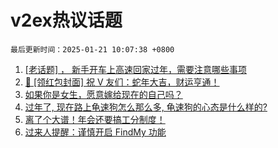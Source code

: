# v2ex热议话题

`最后更新时间：2025-01-21 10:07:38 +0800`

1. [[老话题] ， 新手开车上高速回家过年，需要注意哪些事项](https://www.v2ex.com/t/1106393)
1. [🧧 [领红包封面] 祝 V 友们：蛇年大吉，财运亨通！](https://www.v2ex.com/t/1106447)
1. [如果你是女生，愿意嫁给现在的自己吗？](https://www.v2ex.com/t/1106431)
1. [过年了, 现在路上龟速狗怎么那么多, 龟速狗的心态是什么样的?](https://www.v2ex.com/t/1106474)
1. [离了个大谱！年会还要搞工分制度！](https://www.v2ex.com/t/1106451)
1. [过来人提醒：谨慎开启 FindMy 功能](https://www.v2ex.com/t/1106545)


